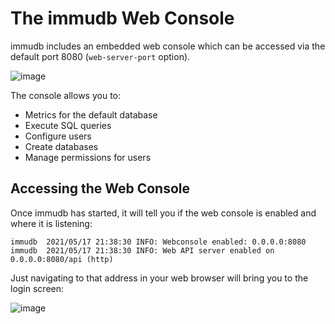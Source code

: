 # The immudb Web Console

immudb includes an embedded web console which can be accessed via the default port 8080 (`web-server-port` option).

![image](/webconsole.jpg)

The console allows you to:

* Metrics for the default database
* Execute SQL queries
* Configure users
* Create databases
* Manage permissions for users

<WrappedSection>

## Accessing the Web Console

Once immudb has started, it will tell you if the web console is enabled and where it is listening:

```
immudb  2021/05/17 21:38:30 INFO: Webconsole enabled: 0.0.0.0:8080
immudb  2021/05/17 21:38:30 INFO: Web API server enabled on 0.0.0.0:8080/api (http)
```

Just navigating to that address in your web browser will bring you to the login screen:

![image](/browser.png)

</WrappedSection>
